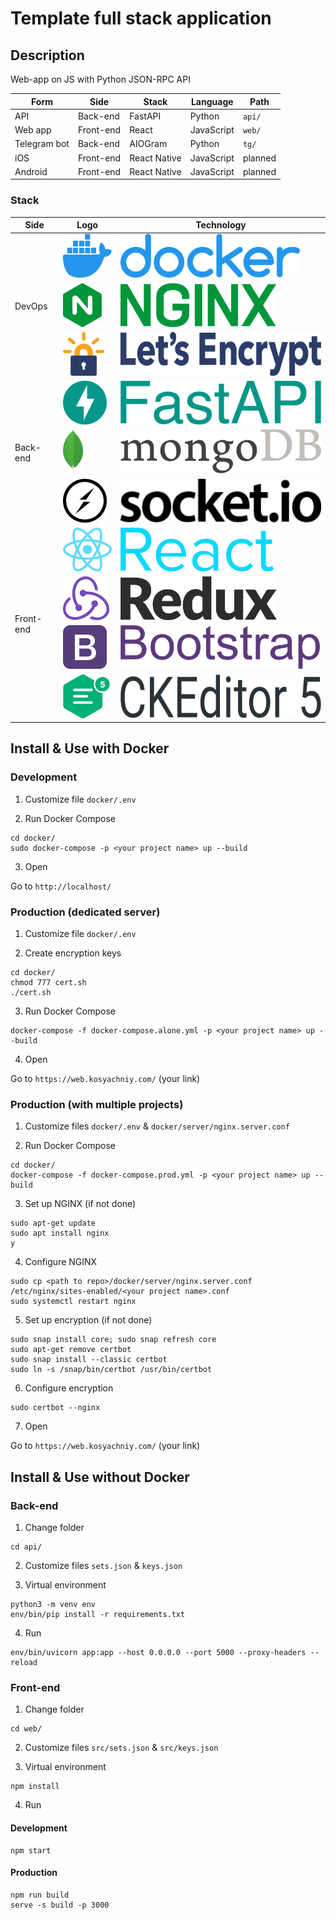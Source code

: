 # Template full stack application
## Description
Web-app on JS with Python JSON-RPC API

Form | Side | Stack | Language | Path
---|---|---|---|---
API | Back-end | FastAPI | Python | ``` api/ ```
Web app | Front-end | React | JavaScript | ``` web/ ```
Telegram bot | Back-end | AIOGram | Python | ``` tg/ ```
iOS | Front-end | React Native | JavaScript | planned
Android | Front-end | React Native | JavaScript | planned

### Stack
<table>
    <thead>
        <tr>
            <th>Side</th>
            <th>Logo</th>
            <th>Technology</th>
        </tr>
    </thead>
    <tbody>
        <tr>
            <td rowspan="3">DevOps</td>
            <td><img src="re/img/docker_logo.png" alt="Docker" height="70" /></td>
            <td><img src="re/img/docker_name.png" alt="Docker" height="70" /></td>
        </tr>
        <tr>
            <td><img src="re/img/nginx_logo.png" alt="NGINX" height="70" /></td>
            <td><img src="re/img/nginx_name.png" alt="NGINX" height="70" /></td>
        </tr>
        <tr>
            <td><img src="re/img/letsencrypt_logo.png" alt="Let's Encrypt" height="70" /></td>
            <td><img src="re/img/letsencrypt_name.png" alt="Let's Encrypt" height="70" /></td>
        </tr>
        <tr>
            <td rowspan="3">Back-end</td>
            <td><img src="re/img/fastapi_logo.png" alt="FastAPI" height="70" /></td>
            <td><img src="re/img/fastapi_name.png" alt="FastAPI" height="70" /></td>
        </tr>
        <tr>
            <td><img src="re/img/mongodb_logo.png" alt="MongoDB" height="70" /></td>
            <td><img src="re/img/mongodb_name.png" alt="MongoDB" height="70" /></td>
        </tr>
        <tr>
            <td><img src="re/img/socketio_logo.png" alt="Socket.IO" height="70" /></td>
            <td><img src="re/img/socketio_name.png" alt="Socket.IO" height="70" /></td>
        </tr>
        <tr>
            <td rowspan="4">Front-end</td>
            <td><img src="re/img/reactjs_logo.png" alt="ReactJS" height="70" /></td>
            <td><img src="re/img/reactjs_name.png" alt="ReactJS" height="70" /></td>
        </tr>
        <tr>
            <td><img src="re/img/redux_logo.png" alt="Redux" height="70" /></td>
            <td><img src="re/img/redux_name.png" alt="Redux" height="70" /></td>
        </tr>
        <tr>
            <td><img src="re/img/bootstrap_logo.png" alt="Bootstrap 4" height="70" /></td>
            <td><img src="re/img/bootstrap_name.png" alt="Bootstrap 4" height="70" /></td>
        </tr>
        <tr>
            <td><img src="re/img/ckeditor_logo.png" alt="CKEditor 5" height="70" /></td>
            <td><img src="re/img/ckeditor_name.png" alt="CKEditor 5" height="70" /></td>
        </tr>
    </tbody>
</table>

## Install & Use with Docker
### Development
1. Customize file ` docker/.env `

2. Run Docker Compose
```
cd docker/
sudo docker-compose -p <your project name> up --build
```

3. Open

Go to ` http://localhost/ `

### Production (dedicated server)
1. Customize file ` docker/.env `

2. Create encryption keys
```
cd docker/
chmod 777 cert.sh
./cert.sh
```

3. Run Docker Compose
```
docker-compose -f docker-compose.alone.yml -p <your project name> up --build
```

4. Open

Go to ``` https://web.kosyachniy.com/ ``` (your link)

### Production (with multiple projects)
1. Customize files ` docker/.env ` & ` docker/server/nginx.server.conf `

2. Run Docker Compose
```
cd docker/
docker-compose -f docker-compose.prod.yml -p <your project name> up --build
```

3. Set up NGINX (if not done)
```
sudo apt-get update
sudo apt install nginx
y
```

4. Configure NGINX
```
sudo cp <path to repo>/docker/server/nginx.server.conf /etc/nginx/sites-enabled/<your project name>.conf
sudo systemctl restart nginx
```

5. Set up encryption (if not done)
```
sudo snap install core; sudo snap refresh core
sudo apt-get remove certbot
sudo snap install --classic certbot
sudo ln -s /snap/bin/certbot /usr/bin/certbot
```

6. Configure encryption
```
sudo certbot --nginx
```

7. Open

Go to ``` https://web.kosyachniy.com/ ``` (your link)

## Install & Use without Docker
### Back-end
1. Change folder
```
cd api/
```

2. Customize files ``` sets.json ``` & ``` keys.json ```

3. Virtual environment
```
python3 -m venv env
env/bin/pip install -r requirements.txt
```

4. Run
```
env/bin/uvicorn app:app --host 0.0.0.0 --port 5000 --proxy-headers --reload
```

### Front-end
1. Change folder
```
cd web/
```

2. Customize files ``` src/sets.json ``` & ``` src/keys.json ```

3. Virtual environment
```
npm install
```

4. Run
#### Development
```
npm start
```

#### Production
```
npm run build
serve -s build -p 3000
```
